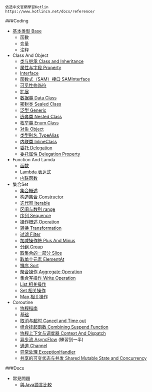     依造中文官網學習Kotlin
    https://www.kotlincn.net/docs/reference/

###Coding
 - [基本类型 Base](src/main/kotlin/tutorial5_basic/start.kt) 
   - 函數
   - 变量
   - 注释
 - Class And Object
   - [类与继承 Class and Inheritance](src/main/kotlin/tutorial6_class_object/No1_ClassInheritence.kt)
   - [属性与字段 Property](src/main/kotlin/tutorial6_class_object/No2_Property.kt)
   - [Interface](src/main/kotlin/tutorial6_class_object/No3_Interface.kt)
   - [函数式（SAM）接口 SAMInterface](src/main/kotlin/tutorial6_class_object/No4_SAMInterface.kt)
   - [可见性修饰符](src/main/kotlin/tutorial6_class_object/No5_VisibilityModifiers.kt)
   - [扩展](src/main/kotlin/tutorial6_class_object/No6_Expand.kt)
   - [数据类 Data Class](src/main/kotlin/tutorial6_class_object/No7_DataClass.kt)
   - [密封类 Sealed Class](src/main/kotlin/tutorial6_class_object/No8_SealedClass.kt)
   - [泛型 Generic](src/main/kotlin/tutorial6_class_object/No9_Generic.kt)
   - [嵌套类 Nested Class](src/main/kotlin/tutorial6_class_object/No10_NestedClass.kt)
   - [枚举类 Enum Class](src/main/kotlin/tutorial6_class_object/No11_EnumClass.kt)
   - [对象 Object](src/main/kotlin/tutorial6_class_object/No12_ObjectExpression.kt)
   - [类型别名 TypeAlias](src/main/kotlin/tutorial6_class_object/No13_TypeAlias.kt)
   - [内联类 InlineClass](src/main/kotlin/tutorial6_class_object/No14_InlineClass.kt)
   - [委托 Delegation](src/main/kotlin/tutorial6_class_object/No15_Delegation.kt)
   - [委托属性 Delegation Property](src/main/kotlin/tutorial6_class_object/No16_DelegationProperty.kt)
 - Function And Lamda
   - [函数](src/main/kotlin/tutorial7FunctionLambda/No1_Function.kt)
   - [Lambda 表达式](src/main/kotlin/tutorial7FunctionLambda/No2_Lambda.kt)
   - [内联函数](src/main/kotlin/tutorial7FunctionLambda/No3_InlineFunction.kt)
 - 集合Set
   - [集合概述](src/main/kotlin/tutorial8_set/No1_Overview.kt)
   - [构造集合 Constructor](src/main/kotlin/tutorial8_set/No2_Construction.kt)
   - [迭代器 Iterable](src/main/kotlin/tutorial8_set/No3_Iterable.kt)
   - [区间与数列 range](src/main/kotlin/tutorial8_set/No4_Range.kt)
   - [序列 Sequence](src/main/kotlin/tutorial8_set/No5_Sequence.kt)
   - [操作概述 Operation](src/main/kotlin/tutorial8_set/No6_OperationOverview.kt)
   - [转换 Transformation](src/main/kotlin/tutorial8_set/No7_Transformation.kt)
   - [过滤 Filter](src/main/kotlin/tutorial8_set/No8_Filter.kt)
   - [加减操作符 Plus And Minus](src/main/kotlin/tutorial8_set/No9_PlusMinus.kt)
   - [分组 Group](src/main/kotlin/tutorial8_set/No10_Group.kt)
   - [取集合的一部分 Slice](src/main/kotlin/tutorial8_set/No11_Slice.kt)
   - [取单个元素 ElementAt](src/main/kotlin/tutorial8_set/No12_ElementAt.kt)
   - [排序 Sort](src/main/kotlin/tutorial8_set/No13_Sort.kt)
   - [聚合操作 Aggregate Operation](src/main/kotlin/tutorial8_set/No14_AggregateOperation.kt)
   - [集合写操作 Write Operation](src/main/kotlin/tutorial8_set/No15_WriteOperation.kt)
   - [List 相关操作](src/main/kotlin/tutorial8_set/No16_ListOperation.kt)
   - [Set 相关操作](src/main/kotlin/tutorial8_set/No17_SetOperation.kt)
   - [Map 相关操作](src/main/kotlin/tutorial8_set/No18_MapOperation.kt)
 - Coroutine
   - [协程指南](src/main/kotlin/tutorial9_coroutine/No1_Overview.kt)
   - [基础](src/main/kotlin/tutorial9_coroutine/No2_Base.kt)
   - [取消与超时 Cancel and Time out](src/main/kotlin/tutorial9_coroutine/No3_CancelAndTimeout.kt)
   - [组合挂起函数 Combining Suspend Function](src/main/kotlin/tutorial9_coroutine/No4_CombiningSuspendFunction.kt)
   - [协程上下文与调度器 Context And Dispatch](src/main/kotlin/tutorial9_coroutine/No5_ContextAndDispatch.kt)
   - [异步流 AsyncFlow](src/main/kotlin/tutorial9_coroutine/No6_AsyncFlow.kt)
     (練習到一半)
   - [通道 Channel](src/main/kotlin/tutorial9_coroutine/No7_Channel.kt)
   - [异常处理 ExceptionHandler](src/main/kotlin/tutorial9_coroutine/No8_ExceptionHandler.kt)
   - [共享的可变状态与并发 Shared Mutable State and Concurrency](src/main/kotlin/tutorial9_coroutine/No9_SharedMutableStateAndConcurrency.kt)

###Docs
 - 常見問題
   - [與Java語言比較](Docs/與Java語言比較.md)